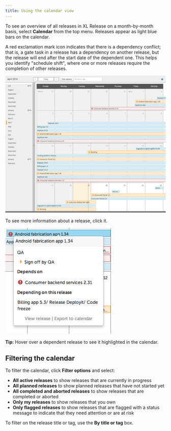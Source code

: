 ```yaml
---
title: Using the calendar view
---
```


To see an overview of all releases in XL Release on a month-by-month basis, select **Calendar** from the top menu. Releases appear as light blue bars on the calendar.

A red exclamation mark icon indicates that there is a dependency conflict; that is, a gate task in a release has a dependency on another release, but the release will end after the start date of the dependent one. This helps you identify "schedule shift", where one or more releases require the completion of other releases.

![Calendar](/xl-release/images/calendar.png)

To see more information about a release, click it.

![Calendar info](/xl-release/images/calendar-info.png)

**Tip:** Hover over a dependent release to see it highlighted in the calendar.

## Filtering the calendar

To filter the calendar, click **Filter options** and select:

* **All active releases** to show releases that are currently in progress
* **All planned releases** to show planned releases that have not started yet
* **All completed and aborted releases** to show releases that are completed or aborted
* **Only my releases** to show releases that you own
* **Only flagged releases** to show releases that are flagged with a status message to indicate that they need attention or are at risk

To filter on the release title or tag, use the **By title or tag** box.
